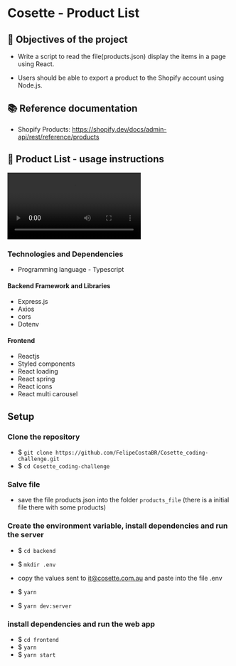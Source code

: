 # Cosette - Product List

## :pushpin: Objectives of the project

* Write a script to read the file(products.json) display the items in a page using React.

* Users should be able to export a product to the Shopify account using Node.js.


## :books: Reference documentation

* Shopify Products: https://shopify.dev/docs/admin-api/rest/reference/products


## :camera_flash: Product List - usage instructions


![product list video](/cosette_app.mp4 "app")


### Technologies and Dependencies
* Programming language - Typescript

#### Backend Framework and Libraries

* Express.js
* Axios
* cors
* Dotenv

#### Frontend
* Reactjs
* Styled components
* React loading
* React spring
* React icons
* React multi carousel


## Setup

### Clone the repository
* $ `git clone https://github.com/FelipeCostaBR/Cosette_coding-challenge.git`
* $ `cd Cosette_coding-challenge`
   
### Salve file
* save the file products.json into the folder `products_file` (there is a initial file there with some products)


### Create the environment variable, install dependencies and run the server
* $ `cd backend`
* $ `mkdir .env`
* copy the values sent to it@cosette.com.au and paste into the file .env 

* $ `yarn`
* $ `yarn dev:server`

### install dependencies and run the web app
* $ `cd frontend`
* $ `yarn`
* $ `yarn start`

